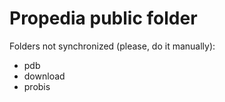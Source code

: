 # Propedia public folder

Folders not synchronized (please, do it manually):
- pdb
- download
- probis
